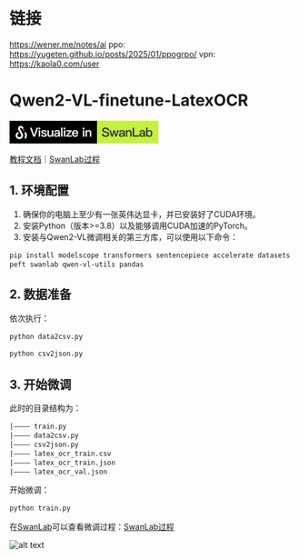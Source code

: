 # 链接
https://wener.me/notes/ai
ppo: https://yugeten.github.io/posts/2025/01/ppogrpo/
vpn: https://kaola0.com/user

# Qwen2-VL-finetune-LatexOCR

[![](https://raw.githubusercontent.com/SwanHubX/assets/f7d1b667fc5c3da02e34ef4337b280fc17d35bb5/badge1.svg)](https://swanlab.cn/@ZeyiLin/Qwen2-VL-ft-latexocr/runs/1glks73k6u5gw98ovzwev/chart)

[教程文档](https://zhuanlan.zhihu.com/p/10705293665)｜[SwanLab过程](https://swanlab.cn/@ZeyiLin/Qwen2-VL-ft-latexocr/runs/1glks73k6u5gw98ovzwev/chart)

## 1. 环境配置

1. 确保你的电脑上至少有一张英伟达显卡，并已安装好了CUDA环境。
2. 安装Python（版本>=3.8）以及能够调用CUDA加速的PyTorch。
3. 安装与Qwen2-VL微调相关的第三方库，可以使用以下命令：

```
pip install modelscope transformers sentencepiece accelerate datasets peft swanlab qwen-vl-utils pandas
```

## 2. 数据准备

依次执行：

```bash
python data2csv.py
```

```bash
python csv2json.py
```

## 3. 开始微调

此时的目录结构为：

```
|———— train.py
|———— data2csv.py
|———— csv2json.py
|———— latex_ocr_train.csv
|———— latex_ocr_train.json
|———— latex_ocr_val.json
```

开始微调：

```bash
python train.py
```

在[SwanLab](https://swanlab.cn/)可以查看微调过程：[SwanLab过程](https://swanlab.cn/@ZeyiLin/Qwen2-VL-ft-latexocr/runs/1glks73k6u5gw98ovzwev/chart)

![alt text](readme_files/1.png)
